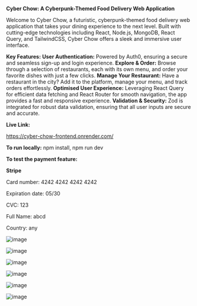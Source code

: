 **Cyber Chow: A Cyberpunk-Themed Food Delivery Web Application**

Welcome to Cyber Chow, a futuristic, cyberpunk-themed food delivery web application that takes your dining experience to the next level. 
Built with cutting-edge technologies including React, Node.js, MongoDB, React Query, and TailwindCSS, Cyber Chow offers a sleek and immersive user interface.


**Key Features:**
**User Authentication:** Powered by Auth0, ensuring a secure and seamless sign-up and login experience.
**Explore & Order:** Browse through a selection of restaurants, each with its own menu, and order your favorite dishes with just a few clicks.
**Manage Your Restaurant:** Have a restaurant in the city? Add it to the platform, manage your menu, and track orders effortlessly.
**Optimised User Experience:** Leveraging React Query for efficient data fetching and React Router for smooth navigation, the app provides a fast and responsive experience.
**Validation & Security:** Zod is integrated for robust data validation, ensuring that all user inputs are secure and accurate.


**Live Link:**

https://cyber-chow-frontend.onrender.com/

**To run locally:** npm install, npm run dev

**To test the payment feature:**

**Stripe**

Card number: 4242 4242 4242 4242

Expiration date: 05/30

CVC: 123

Full Name: abcd

Country: any


![image](https://github.com/user-attachments/assets/d8191a49-d91e-433f-be7c-44103182e441)

![image](https://github.com/user-attachments/assets/b079b056-963b-4e33-9c18-02a9529e05aa)

![image](https://github.com/user-attachments/assets/a735b95b-e379-4c2e-af2d-5dabc812067a)

![image](https://github.com/user-attachments/assets/5639c4a5-3c77-479c-af36-385e481e9c9b)

![image](https://github.com/user-attachments/assets/372d36fb-3bb0-41f4-939a-13403b1babe2)

![image](https://github.com/user-attachments/assets/2e62c4ac-2394-4c84-86a4-8c63780ac67e)






